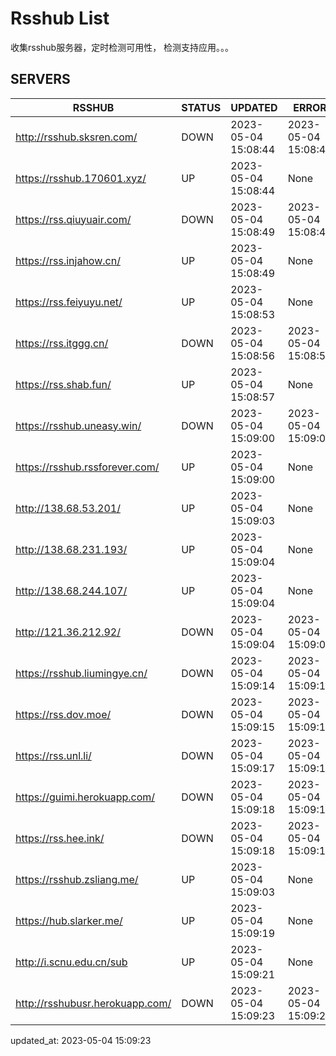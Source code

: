 # Rsshub List

收集rsshub服务器，定时检测可用性， 检测支持应用。。。


## SERVERS

|  RSSHUB   | STATUS  | UPDATED  | ERROR  | TWITTER |  
|  ----  | ----  | ----  | ----  | ---- |  
| http://rsshub.sksren.com/ | DOWN | 2023-05-04 15:08:44 | 2023-05-04 15:08:44 |  
| https://rsshub.170601.xyz/ | UP | 2023-05-04 15:08:44 | None |OK|  
| https://rss.qiuyuair.com/ | DOWN | 2023-05-04 15:08:49 | 2023-05-04 15:08:49 |  
| https://rss.injahow.cn/ | UP | 2023-05-04 15:08:49 | None ||  
| https://rss.feiyuyu.net/ | UP | 2023-05-04 15:08:53 | None |OK|  
| https://rss.itggg.cn/ | DOWN | 2023-05-04 15:08:56 | 2023-05-04 15:08:56 |  
| https://rss.shab.fun/ | UP | 2023-05-04 15:08:57 | None |OK|  
| https://rsshub.uneasy.win/ | DOWN | 2023-05-04 15:09:00 | 2023-05-04 15:09:00 |  
| https://rsshub.rssforever.com/ | UP | 2023-05-04 15:09:00 | None |OK|  
| http://138.68.53.201/ | UP | 2023-05-04 15:09:03 | None ||  
| http://138.68.231.193/ | UP | 2023-05-04 15:09:04 | None ||  
| http://138.68.244.107/ | UP | 2023-05-04 15:09:04 | None ||  
| http://121.36.212.92/ | DOWN | 2023-05-04 15:09:04 | 2023-05-04 15:09:04 |  
| https://rsshub.liumingye.cn/ | DOWN | 2023-05-04 15:09:14 | 2023-05-04 15:09:14 |  
| https://rss.dov.moe/ | DOWN | 2023-05-04 15:09:15 | 2023-05-04 15:09:15 |  
| https://rss.unl.li/ | DOWN | 2023-05-04 15:09:17 | 2023-05-04 15:09:17 |  
| https://guimi.herokuapp.com/ | DOWN | 2023-05-04 15:09:18 | 2023-05-04 15:09:18 |  
| https://rss.hee.ink/ | DOWN | 2023-05-04 15:09:18 | 2023-05-04 15:09:18 |  
| https://rsshub.zsliang.me/ | UP | 2023-05-04 15:09:03 | None |OK|  
| https://hub.slarker.me/ | UP | 2023-05-04 15:09:19 | None |OK|  
| http://i.scnu.edu.cn/sub | UP | 2023-05-04 15:09:21 | None ||  
| http://rsshubusr.herokuapp.com/ | DOWN | 2023-05-04 15:09:23 | 2023-05-04 15:09:23 |  
  

updated_at: 2023-05-04 15:09:23  
